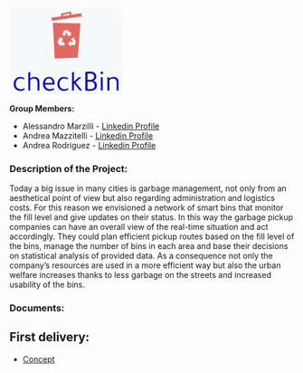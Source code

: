 <img src="img/Logo.png" width="200">

**Group Members:**

- Alessandro Marzilli - [Linkedin Profile](https://www.linkedin.com/in/alessandro-marzilli-84a07a235/)
- Andrea Mazzitelli - [Linkedin Profile](https://www.linkedin.com/in/andrea-mazzitelli-795ab4234/)
- Andrea Rodriguez - [Linkedin Profile](https://www.linkedin.com/in/andrea-rod/)

### Description of the Project:

Today a big issue in many cities is garbage management, not only from an aesthetical point of view but also regarding administration and logistics costs. For this reason we envisioned a network of smart bins that monitor the fill level and give updates on their status. In this way the garbage pickup companies can have an overall view of the real-time situation and act accordingly. They could plan efficient pickup routes based on the fill level of the bins, manage the number of bins in each area and base their decisions on statistical analysis of provided data. As a consequence not only the company’s resources are used in a more efficient way but also the urban welfare increases thanks to less garbage on the streets and increased usability of the bins.

### Documents:
## First delivery:
- [Concept](/doc/First%20Delivery/Concept.md)
